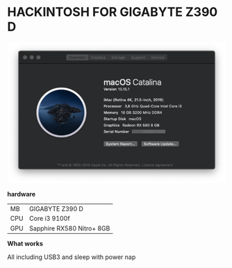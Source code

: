 HACKINTOSH FOR GIGABYTE Z390 D
==

![2019-12-07_13-40-18.png](./assets/2019-12-07_13-40-18.png)

**hardware**

|     |                           |
| --- | ------------------------- |
| MB  | GIGABYTE Z390 D           |
| CPU | Core i3 9100f             |
| GPU | Sapphire RX580 Nitro+ 8GB |


**What works** 

All including USB3 and sleep with power nap


